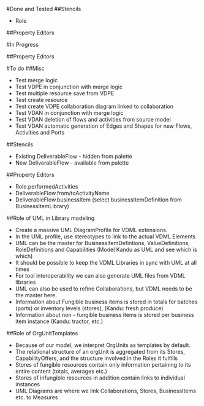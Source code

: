 #Done and Tested
##Stencils
 - Role

##Property Editors

#In Progress

##Property Editors

#To do
##Misc
 - Test merge logic
 - Test VDPE in conjunction with merge logic
 - Test multiple resource save from VDPE
 - Test create resource
 - Test create VDPE collaboration diagram linked to collaboration
 - Test VDAN in conjunction with merge logic
 - Test VDAN deletion of flows and activities from source model
 - Test VDAN automatic generation of Edges and Shapes for new Flows, Activities and Ports	

##Stencils
 - Existing  DeliverableFlow - hidden from palette
 - New DeliverableFlow - available from palette

##Property Editors
 - Role.performedActivities
 - DeliverableFlow.from/toActivityName
 - DeliverableFlow.businessItem (select businessItemDefinition from BusinessItemLibrary)

##Role of UML in Library modeling
 - Create a massive UML DiagramProfile for VDML extensions.
 - In the UML profile, use stereotypes to link to the actual VDML Elements
 - UML can be the master for BusinessItemDefintions, ValueDefinitions, RoleDefinitions and Capabilities (Model Kandu as UML and see which is which)
 - It should be possible to keep the VDML Libraries in sync with UML at all times
 - For tool interoperability we can also generate UML files from VDML libraries
 - UML can also be used to refine Collaborations, but VDML needs to be the master here.
 - Information about Fungible business items is stored in totals for batches (ports) or inventory levels (stores), (Kandu: fresh produce) 
 - Information about non - fungible business items is stored per business item instance  (Kandu: tractor, etc.)

##Role of OrgUnitTemplates
 - Because of our model, we interpret OrgUnits as templates by default.
 - The relational structure of an orgUnit is aggregated from its Stores, CapabilityOffers, and the structure involved in the Roles it fulfills
 - Stores of fungible resources contain only information pertaining to its entire content (totals, averages etc.)
 - Stores of infungible resources in addition contain links to individual instances
 - UML Diagrams are where we link Collaborations, Stores, BusinessItems etc. to Measures